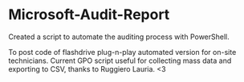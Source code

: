 # Microsoft-Audit-Report
Created a script to automate the auditing process with PowerShell.

To post code of flashdrive plug-n-play automated version for on-site technicians.
Current GPO script useful for collecting mass data and exporting to CSV, thanks to Ruggiero Lauria. <3
